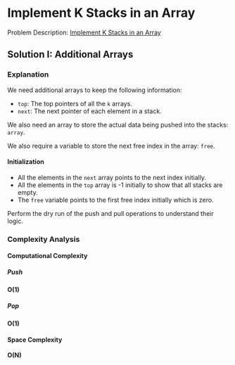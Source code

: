 # Implement K Stacks in an Array

Problem
Description: [Implement K Stacks in an Array](https://www.geeksforgeeks.org/efficiently-implement-k-stacks-single-array/)

## Solution I: Additional Arrays

### Explanation

We need additional arrays to keep the following information:

* `top`: The top pointers of all the `k` arrays.
* `next`: The next pointer of each element in a stack.

We also need an array to store the actual data being pushed into the stacks: `array`.

We also require a variable to store the next free index in the array: `free`.

#### Initialization

* All the elements in the `next` array points to the next index initially.
* All the elements in the `top` array is -1 initially to show that all stacks are empty.
* The `free` variable points to the first free index initially which is zero.

Perform the dry run of the push and pull operations to understand their logic.

### Complexity Analysis

#### Computational Complexity

##### Push

**O(1)**

##### Pop

**O(1)**

#### Space Complexity

**O(N)**
